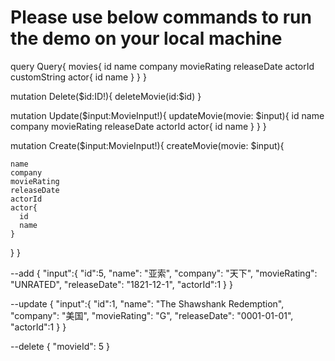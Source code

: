 # Please use below commands to run the demo on your local machine


query Query{
  movies{
  id
  name
  company
  movieRating
  releaseDate
  actorId
  customString
    actor{
      id
      name
    }
  }
}

mutation Delete($id:ID!){
  deleteMovie(id:$id)
}

mutation Update($input:MovieInput!){
  updateMovie(movie: $input){
    id
    name
    company
    movieRating
    releaseDate
    actorId
    actor{
      id
      name
    }
  }
}

mutation Create($input:MovieInput!){
  createMovie(movie: $input){
    
    name
    company
    movieRating
    releaseDate
    actorId
    actor{
      id
      name
    }
  }
}


--add
{
  "input":{
     "id":5,
     "name": "亚索",
     "company": "天下",
     "movieRating": "UNRATED",
     "releaseDate": "1821-12-1",
     "actorId":1 
  }
}

--update
{
  "input":{
     "id":1,
     "name": "The Shawshank Redemption",
     "company": "美国",
     "movieRating": "G",
     "releaseDate": "0001-01-01",
     "actorId":1 
  }
}


--delete
{
	"movieId": 5
}
